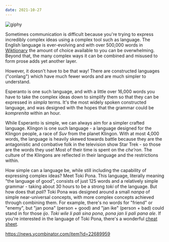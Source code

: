 ```yaml
---
date: 2021-10-27
---
```


![giphy][giphy]

Sometimes communication is difficult because you're trying to express incredibly complex ideas using a complex tool such as language.  The English language is ever-evolving and with over 500,000 words in [Wiktionary][wiki-dictionary-lengths] the amount of choice available to you can be overwhelming.  Beyond that, the many complex ways it can be combined and misused to form prose adds yet another layer.

However, it doesn't have to be that way!  There are constructed languages ("conlang") which have much fewer words and are much simpler to understand. 

Esperanto is one such language, and with a little over 16,000 words you have to take the complex ideas down to simplify them so that they can be expressed in _simpla_ terms.  It's the most widely spoken constructed language, and was designed with the hopes that the grammar could be _komprenita_ within an hour.

While Esperanto is simple, we can always aim for a simpler crafted language.  Klingon is one such language - a language designed for the Klingon people, a race of _Suv_ from the planet Klingon.  With at most 4,000 words, the language is heavily skewed towards battle because they are the antagonistic and combative folk in the television show Star Trek - so those are the words they use!  Most of their time is spent on the _che’ron_.  The culture of the Klingons are reflected in their language and the restrictions within.

How simple can a language be, while still including the capability of expressing complex ideas?  Meet Toki Pona.  This language, literally meaning "the language of good", consists of just 125 words and a relatively simple grammar - taking about 30 hours to be a strong _toki_ of the language.   But how does that _pali_?  Toki Pona was designed around a small _nanpa_ of simple near-universal concepts, with more complex concepts achieved through combining them.  For example, there's no words for "friend" or "enemy", but "jan pona" (person + good) and "jan ike" (person + bad) could stand in for those _ijo_.  _Toki wile li pali sina pona_, _pona jan li  pali pana ale_.  If you're interested in the language of Toki Pona, there's a wonderful [cheat sheet][toki-pona-cheat-sheet].

<!-- I'm still learning! -->

https://news.ycombinator.com/item?id=22689959

[wiki-dictionary-lengths]: https://en.wikipedia.org/wiki/List_of_dictionaries_by_number_of_words	"List of dictionaries by number of words"

[toki-pona-cheat-sheet]: https://blinry.org/toki-pona-cheat-sheet/

[giphy]: https://media.giphy.com/media/RK9E0eC8LvDmI3QddR/giphy.gif
